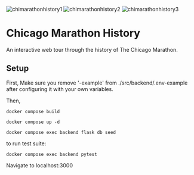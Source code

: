![chimarathonhistory1](https://user-images.githubusercontent.com/76189617/224878590-305afa46-36c2-4300-854b-fa8c68b9dd56.png)
![chimarathonhistory2](https://user-images.githubusercontent.com/76189617/224878609-8f4e9358-278b-427a-a9a4-33e8fe99cd9c.png)
![chimarathonhistory3](https://user-images.githubusercontent.com/76189617/224878616-08c5d47f-736b-4d60-84c2-8e7a974fe578.png)


# Chicago Marathon History

An interactive web tour through the history of The Chicago Marathon.

## Setup

First, Make sure you remove '-example' from ./src/backend/.env-example after configuring it with your own variables.

Then,

```
docker compose build
```

```
docker compose up -d
```

```
docker compose exec backend flask db seed
```

to run test suite:

```
docker compose exec backend pytest
```

Navigate to localhost:3000
